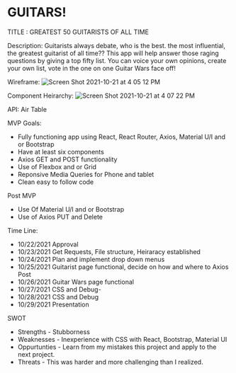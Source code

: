 # GUITARS!

TITLE : GREATEST 50 GUITARISTS OF ALL TIME

Description: Guitarists always debate, who is the best. the most influential, the greatest guitarist of all time?? This app will help answer those raging questions by giving a top fifty list. You can voice your own opinions, create your own list, vote in the one on one Guitar Wars face off!

Wireframe:
![Screen Shot 2021-10-21 at 4 05 12 PM](https://user-images.githubusercontent.com/57691487/138356601-5dd54cbb-c019-4f78-8ff0-1a826dad42b0.png)

Component Heirarchy:
![Screen Shot 2021-10-21 at 4 07 22 PM](https://user-images.githubusercontent.com/57691487/138356883-2c811ccd-585e-4c8a-a4d1-871f0ec0fdf1.png)

API: Air Table

MVP Goals:

- Fully functioning app using React, React Router, Axios, Material U/I and or Bootstrap
- Have at least six components
- Axios GET and POST functionality
- Use of Flexbox and or Grid
- Reponsive Media Queries for Phone and tablet
- Clean easy to follow code

Post MVP

- Use Of Material U/I and or Bootstrap
- Use of Axios PUT and Delete

Time Line:

- 10/22/2021 Approval
- 10/23/2021 Get Requests, File structure, Heiraracy established
- 10/24/2021 Plan and implement drop down menus
- 10/25/2021 Guitarist page functional, decide on how and where to Axios Post
- 10/26/2021 Guitar Wars page functional
- 10/27/2021 CSS and Debug-
- 10/28/2021 CSS and Debug
- 10/29/2021 Presentation

SWOT

- Strengths - Stubborness
- Weaknesses - Inexperience with CSS with React, Bootstrap, Material UI
- Oppurtunties - Learn from my mistakes this project and apply to the next project.
- Threats - This was harder and more challenging than I realized.
